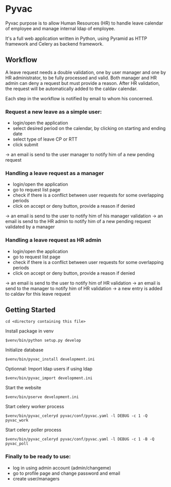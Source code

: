 Pyvac
=====

Pyvac purpose is to allow Human Resources (HR) to handle leave calendar of employee and manage internal ldap of employee.

It's a full web application written in Python, using Pyramid as HTTP framework and Celery as backend framework.

Workflow
--------

A leave request needs a double validation, one by user manager and one by HR administrator, to be fully processed and valid.
Both manager and HR admin can deny a request but must provide a reason.
After HR validation, the request will be automatically added to the caldav calendar.

Each step in the workflow is notified by email to whom his concerned.

### Request a new leave as a simple user:

- login/open the application
- select desired period on the calendar, by clicking on starting and ending date
- select type of leave CP or RTT
- click submit

-> an email is send to the user manager to notify him of a new pending request

### Handling a leave request as a manager

- login/open the application
- go to request list page
- check if there is a conflict between user requests for some overlapping periods
- click on accept or deny button, provide a reason if denied

-> an email is send to the user to notify him of his manager validation
-> an email is send to the HR admin to notify him of a new pending request validated by a manager

### Handling a leave request as HR admin

- login/open the application
- go to request list page
- check if there is a conflict between user requests for some overlapping periods
- click on accept or deny button, provide a reason if denied

-> an email is send to the user to notify him of HR validation
-> an email is send to the manager to notify him of HR validation
-> a new entry is added to caldav for this leave request


Getting Started
---------------

    cd <directory containing this file>

Install package in venv

    $venv/bin/python setup.py develop

Initialize database

    $venv/bin/pyvac_install development.ini

Optionnal: Import ldap users if using ldap

    $venv/bin/pyvac_import development.ini

Start the website

    $venv/bin/pserve development.ini

Start celery worker process

    $venv/bin/pyvac_celeryd pyvac/conf/pyvac.yaml -l DEBUG -c 1 -Q pyvac_work

Start celery poller process

    $venv/bin/pyvac_celeryd pyvac/conf/pyvac.yaml -l DEBUG -c 1 -B -Q pyvac_poll

### Finally to be ready to use:

- log in using admin account (admin/changeme)
- go to profile page and change password and email
- create user/managers

